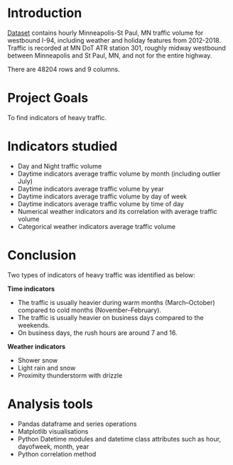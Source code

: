 # Introduction
[Dataset](https://archive.ics.uci.edu/dataset/492/metro+interstate+traffic+volume) contains hourly Minneapolis-St Paul, MN traffic volume for westbound I-94, including weather and holiday features from 2012-2018.
Traffic is recorded at MN DoT ATR station 301, roughly midway westbound between Minneapolis and St Paul, MN, and not for the entire highway.

There are 48204 rows and 9 columns.

# Project Goals
To find indicators of heavy traffic.

# Indicators studied 
- Day and Night traffic volume
- Daytime indicators average traffic volume by month (including outlier July)
- Daytime indicators average traffic volume by year
- Daytime indicators average traffic volume by day of week
- Daytime indicators average traffic volume by time of day
- Numerical weather indicators and its correlation with average traffic volume
- Categorical weather indicators average traffic volume

# Conclusion
Two types of indicators of heavy traffic was identified as below:

**Time indicators**
- The traffic is usually heavier during warm months (March–October) compared to cold months (November–February).
- The traffic is usually heavier on business days compared to the weekends.
- On business days, the rush hours are around 7 and 16.

**Weather indicators**
- Shower snow
- Light rain and snow
- Proximity thunderstorm with drizzle

# Analysis tools
- Pandas dataframe and series operations
- Matplotlib visualisations
- Python Datetime modules and datetime class attributes such as hour, dayofweek, month, year
- Python correlation method 

